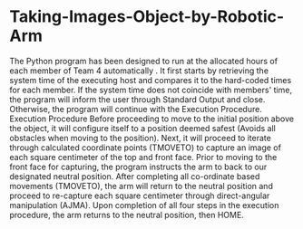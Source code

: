 # Taking-Images-Object-by-Robotic-Arm
The Python program has been designed to run at the allocated hours of each member of Team 4 automatically . It first starts by retrieving the system time of the executing host and compares it to the hard-coded times for each member. If the system time does not coincide with members' time, the program will inform the user through Standard Output and close. Otherwise, the program will continue with the Execution Procedure.  Execution Procedure  Before proceeding to move to the initial position above the object, it will configure itself to a position deemed safest (Avoids all obstacles when moving to the position). Next, it will proceed to iterate through calculated coordinate points (TMOVETO) to capture an image of each square centimeter of the top and front face. Prior to moving to the front face for capturing, the program instructs the arm to back to our designated neutral position. After completing all co-ordinate based movements (TMOVETO), the arm will return to the neutral position and proceed to re-capture each square centimeter through direct-angular manipulation (AJMA). Upon completion of all four steps in the execution procedure, the arm returns to the neutral position, then HOME.
